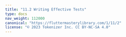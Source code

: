 ```yaml
---
title: "11.2 Writing Effective Tests"
type: docs
nav_weight: 112000
canonical: "https://fluttermasterylibrary.com/1/11/2"
license: "© 2023 Tokenizer Inc. CC BY-NC-SA 4.0"
---
```

